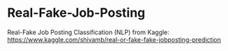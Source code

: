 # Real-Fake-Job-Posting
Real-Fake Job Posting Classification (NLP) from Kaggle: https://www.kaggle.com/shivamb/real-or-fake-fake-jobposting-prediction
